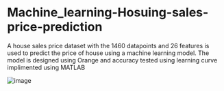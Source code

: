 # Machine_learning-Hosuing-sales-price-prediction

A house sales price dataset with the 1460 datapoints and 26 features is used to predict the price of house using a machine learning model. The model is designed using Orange and accuracy tested using learning curve implimented using MATLAB

![image](https://user-images.githubusercontent.com/108937589/200974698-8a5717d5-6a6a-4f08-8eed-cb6db85ff0ad.png)
